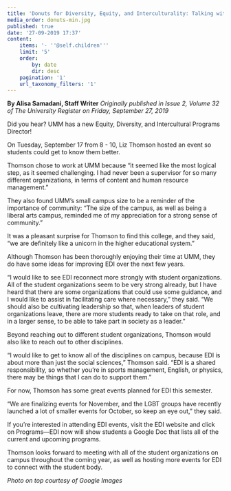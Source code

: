 ```yaml
---
title: 'Donuts for Diversity, Equity, and Interculturality: Talking with Liz Thomson'
media_order: donuts-min.jpg
published: true
date: '27-09-2019 17:37'
content:
    items: '- ''@self.children'''
    limit: '5'
    order:
        by: date
        dir: desc
    pagination: '1'
    url_taxonomy_filters: '1'
---
```


**By Alisa Samadani, Staff Writer** _Originally published in Issue 2, Volume 32 of The University Register on Friday, September 27, 2019_

Did you hear? UMM has a new Equity, Diversity, and Intercultural Programs Director!

On Tuesday, September 17 from 8 - 10, Liz Thomson hosted an event so students could get to know them better.

Thomson chose to work at UMM because “it seemed like the most logical step, as it seemed challenging. I had never been a supervisor for so many different organizations, in terms of content and human resource management.”

They also found UMM’s small campus size to be a reminder of the importance of community: “The size of the campus, as well as being a liberal arts campus, reminded me of my appreciation for a strong sense of community.”

It was a pleasant surprise for Thomson to find this college, and they said, “we are definitely like a unicorn in the higher educational system.”

Although Thomson has been thoroughly enjoying their time at UMM, they do have some ideas for improving EDI over the next few years.

“I would like to see EDI reconnect more strongly with student organizations. All of the student organizations seem to be very strong already, but I have heard that there are some organizations that could use some guidance, and I would like to assist in facilitating care where necessary,” they said. “We should also be cultivating leadership so that, when leaders of student organizations leave, there are more students ready to take on that role, and in a larger sense, to be able to take part in society as a leader.”

Beyond reaching out to different student organizations, Thomson would also like to reach out to other disciplines.

“I would like to get to know all of the disciplines on campus, because EDI is about more than just the social sciences,” Thomson said. “EDI is a shared responsibility, so whether you’re in sports management, English, or physics, there may be things that I can do to support them.”

For now, Thomson has some great events planned for EDI this semester.

“We are finalizing events for November, and the LGBT groups have recently launched a lot of smaller events for October, so keep an eye out,” they said.

If you’re interested in attending EDI events, visit the EDI website and click on Programs—EDI now will show students a Google Doc that lists all of the current and upcoming programs. 

 Thomson looks forward to meeting with all of the student organizations on campus throughout the coming year, as well as hosting more events for EDI to connect with the student body.
 
_Photo on top courtesy of Google Images_